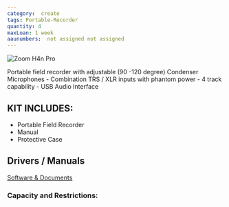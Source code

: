 ```yaml
---
category:  create
tags: Portable-Recorder
quantity: 4
maxLoan: 1 week
aaunumbers:  not assigned not assigned
---
```

![Zoom H4n Pro](https://zoomcorp.com/media/original_images/H4AB_listImage_2.png.880x0_q60_size_canvas_upscale.png)

Portable field recorder with adjustable (90  -120 degree) Condenser Microphones - Combination TRS / XLR inputs with phantom power - 4 track capability - USB Audio Interface
## KIT INCLUDES:
-  Portable Field Recorder 
-  Manual 
-  Protective Case

## Drivers / Manuals
[Software & Documents](https://zoomcorp.com/en/de/handheld-recorders/handheld-recorders/h4n-pro/h4n-pro-support/)



### Capacity and Restrictions:
